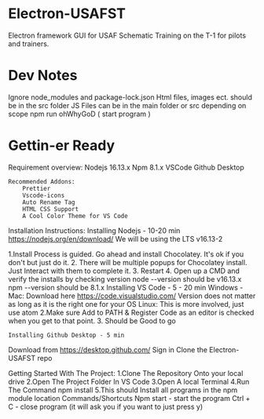 # Electron-USAFST
Electron framework GUI for USAF Schematic Training on the T-1 for pilots and trainers.

# Dev Notes
Ignore node_modules and package-lock.json
Html files, images ect. should be in the src folder
JS Files can be in the main folder or src depending on scope
npm run ohWhyGoD ( start program )

# Gettin-er Ready
Requirement overview:
Nodejs 16.13.x
Npm 8.1.x
VSCode 
Github Desktop

    Recommended Addons:
        Prettier
        Vscode-icons
        Auto Rename Tag
        HTML CSS Support
        A Cool Color Theme for VS Code

Installation Instructions:
    Installing Nodejs - 10-20 min
        https://nodejs.org/en/download/
        We will be using the LTS v16.13-2

1.Install Process is guided. Go ahead and install Chocolatey. It's ok if you don't but just do it.
2. There will be multiple popups for Chocolatey install. Just Interact with them to complete it.
3. Restart
4. Open up a CMD and verify the installs by checking version
node --version should be v16.13.x
npm --version should be 8.1.x
    Installing VS Code - 5 - 20 min
        Windows - Mac: 
Download here https://code.visualstudio.com/ Version does not matter as long as it is the right one for your OS
        Linux:
            This is more involved, just use atom
2.Make sure Add to PATH & Register Code as an editor is checked when you get   to that point.
3. Should be Good to go

    Installing Github Desktop - 5 min
Download from https://desktop.github.com/
Sign in
Clone the Electron-USAFST repo

Getting Started With The Project:
1.Clone The Repository Onto your local drive
2.Open The Project Folder In VS Code
3.Open A local Terminal
4.Run The Command npm install
5.This should Install all programs in the npm module location
Commands/Shortcuts
Npm start - start the program
Ctrl + C - close program (it will ask you if you want to just press y)
